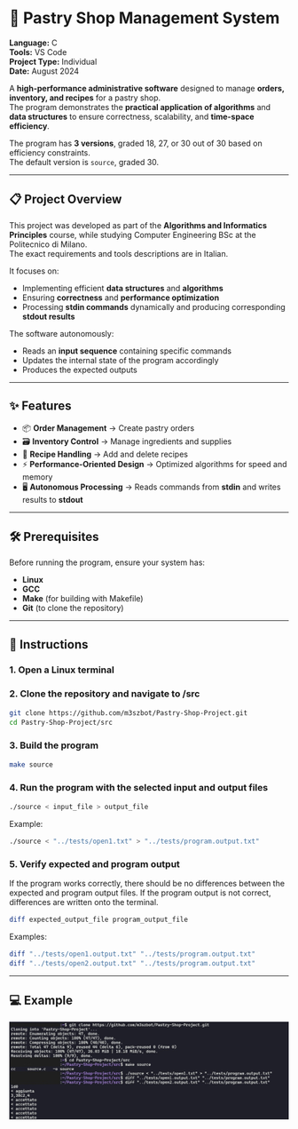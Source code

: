 # 🧁 Pastry Shop Management System

**Language:** C  
**Tools:** VS Code  
**Project Type:** Individual  
**Date:** August 2024

A **high-performance administrative software** designed to manage **orders, inventory, and recipes** for a pastry shop.  
The program demonstrates the **practical application of algorithms** and **data structures** to ensure correctness, scalability, and **time-space efficiency**.

The program has **3 versions**, graded 18, 27, or 30 out of 30 based on efficiency constraints.  
The default version is `source`, graded 30.

---

## 📋 Project Overview

This project was developed as part of the **Algorithms and Informatics Principles** course, while studying Computer Engineering BSc at the Politecnico di Milano.  
The exact requirements and tools descriptions are in Italian.

It focuses on:

- Implementing efficient **data structures** and **algorithms**
- Ensuring **correctness** and **performance optimization**
- Processing **stdin commands** dynamically and producing corresponding **stdout results**

The software autonomously:

- Reads an **input sequence** containing specific commands
- Updates the internal state of the program accordingly
- Produces the expected outputs

---

## ✨ Features

- 📦 **Order Management** → Create pastry orders
- 🗃️ **Inventory Control** → Manage ingredients and supplies
- 📜 **Recipe Handling** → Add and delete recipes
- ⚡ **Performance-Oriented Design** → Optimized algorithms for speed and memory
- 🖥️ **Autonomous Processing** → Reads commands from **stdin** and writes results to **stdout**

---

## 🛠️ Prerequisites

Before running the program, ensure your system has:

- **Linux**
- **GCC**
- **Make** (for building with Makefile)
- **Git** (to clone the repository)

---

## 🚀 Instructions

### 1. Open a Linux terminal

### 2. Clone the repository and navigate to /src

```bash
git clone https://github.com/m3szbot/Pastry-Shop-Project.git
cd Pastry-Shop-Project/src
```

### 3. Build the program

```bash
make source
```

### 4. Run the program with the selected input and output files

```bash
./source < input_file > output_file
```

Example:

```bash
./source < "../tests/open1.txt" > "../tests/program.output.txt"
```

### 5. Verify expected and program output

If the program works correctly, there should be no differences between the expected and program output files. If the program output is not correct, differences are written onto the terminal.

```bash
diff expected_output_file program_output_file
```

Examples:

```bash
diff "../tests/open1.output.txt" "../tests/program.output.txt"
diff "../tests/open2.output.txt" "../tests/program.output.txt"
```

---

## 💻 Example

![Program output example on terminal](images/screenshot.jpg)
